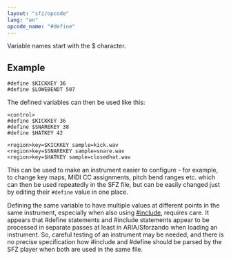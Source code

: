 ```yaml
---
layout: "sfz/opcode"
lang: "en"
opcode_name: "#define"
---
```

Variable names start with the $ character.

## Example

```
#define $KICKKEY 36
#define $LOWEBENDT 507
```

The defined variables can then be used like this:

```
<control>
#define $KICKKEY 36
#define $SNAREKEY 38
#define $HATKEY 42

<region>key=$KICKKEY sample=kick.wav
<region>key=$SNAREKEY sample=snare.wav
<region>key=$HATKEY sample=closedhat.wav
```

This can be used to make an instrument easier to configure - for example, to
change key maps, MIDI CC assignments, pitch bend ranges etc. which can then be
used repeatedly in the SFZ file, but can be easily changed just by editing their
`#define` value in one place.

Defining the same variable to have multiple values at different points in the
same instrument, especially when also using [#include](/opcodes/include), requires
care. It appears that #define statements and #include statements appear to be
processed in separate passes at least in ARIA/Sforzando when loading an instrument.
So, careful testing of an instrument may be needed, and there is no precise
specification how #include and #define should be parsed by the SFZ player when both
are used in the same file.
